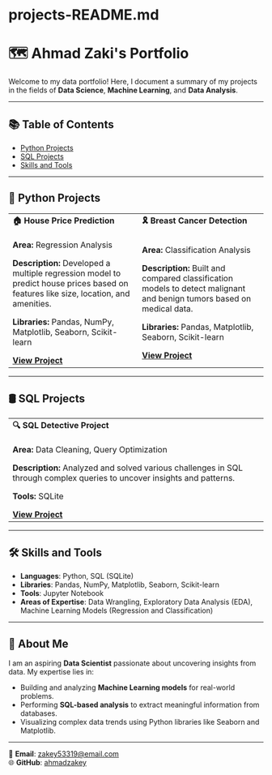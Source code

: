 # projects-README.md

# 🗺 Ahmad Zaki's Portfolio  
Welcome to my data portfolio! Here, I document a summary of my projects in the fields of **Data Science**, **Machine Learning**, and **Data Analysis**.

---

## 📚 Table of Contents  
- [Python Projects](#python-projects)  
- [SQL Projects](#sql-projects)  
- [Skills and Tools](#skills-and-tools)  

---

## 🐍 Python Projects  

<div align="center">
<table>
<tr>
  <td><b>🏠 House Price Prediction</b></td>
  <td><b>🎗️ Breast Cancer Detection</b></td>
</tr>
<tr>
  <td>
    <p><b>Area:</b> Regression Analysis</p>
    <p><b>Description:</b>  
    Developed a multiple regression model to predict house prices based on features like size, location, and amenities.</p>
    <p><b>Libraries:</b> Pandas, NumPy, Matplotlib, Seaborn, Scikit-learn</p>
    <a href="https://github.com/ahmadzakey/House-price-prediction-Multiple-Regression-" target="_blank"><b>View Project</b></a>
  </td>
  <td>
    <p><b>Area:</b> Classification Analysis</p>
    <p><b>Description:</b>  
    Built and compared classification models to detect malignant and benign tumors based on medical data.</p>
    <p><b>Libraries:</b> Pandas, Matplotlib, Seaborn, Scikit-learn</p>
    <a href="https://github.com/ahmadzakey/Breast-cancer-detection-Classification-analysisis-" target="_blank"><b>View Project</b></a>
  </td>
</tr>
</table>
</div>

---

## 🛢️ SQL Projects  

<div align="center">
<table>
<tr>
  <td><b>🔍 SQL Detective Project</b></td>
</tr>
<tr>
  <td>
    <p><b>Area:</b> Data Cleaning, Query Optimization</p>
    <p><b>Description:</b>  
    Analyzed and solved various challenges in SQL through complex queries to uncover insights and patterns.</p>
    <p><b>Tools:</b> SQLite</p>
    <a href="https://github.com/ahmadzakey/SQL-detective-project" target="_blank"><b>View Project</b></a>
  </td>
</tr>
</table>
</div>

---

## 🛠️ Skills and Tools  
- **Languages**: Python, SQL (SQLite)  
- **Libraries**: Pandas, NumPy, Matplotlib, Seaborn, Scikit-learn  
- **Tools**: Jupyter Notebook  
- **Areas of Expertise**: Data Wrangling, Exploratory Data Analysis (EDA), Machine Learning Models (Regression and Classification)  

---

## 🌟 About Me  
I am an aspiring **Data Scientist** passionate about uncovering insights from data. My expertise lies in:  
- Building and analyzing **Machine Learning models** for real-world problems.  
- Performing **SQL-based analysis** to extract meaningful information from databases.  
- Visualizing complex data trends using Python libraries like Seaborn and Matplotlib.  

---

📧 **Email**: [zakey53319@email.com](mailto:zakey53319@email.com)  
🌐 **GitHub**: [ahmadzakey](https://github.com/ahmadzakey)  
